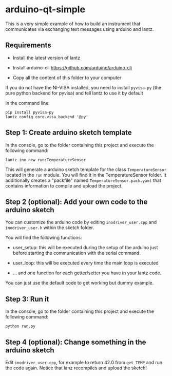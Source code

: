 arduino-qt-simple
=================

This is a very simple example of how to build an instrument that communicates via
exchanging text messages using arduino and lantz.

Requirements
------------

- Install the latest version of lantz

- Install arduino-cli
  https://github.com/arduino/arduino-cli
  
- Copy all the content of this folder to your computer

If you do not have the NI-VISA installed, you need to install `pyvisa-py`
(the pure python backend for pyvisa) and tell lantz to use it by default

In the command line:

    pip install pyvisa-py
    lantz config core.visa_backend '@py'


Step 1: Create arduino sketch template
--------------------------------------

In the console, go to the folder containing this project and execute the following
command:

    lantz ino new run:TemperatureSensor
    
This will generate a arduino sketch template for the class `TemperatureSensor`
located in the `run` module. You will find it in the TemperatureSensor folder.
It additionally creates a "packfile" named `TemperatureSensor.pack.yaml` that
contains information to compile and upload the project.


Step 2 (optional): Add your own code to the arduino sketch
----------------------------------------------------------

You can customize the arduino code by editing `inodriver_user.cpp` and 
`inodriver_user.h` within the sketch folder. 

You will find the following functions:

- user_setup: this will be executed during the setup of the arduino just before starting
  the communication with the serial command.
  
- user_loop: this will be executed every time the main loop is executed

- ... and one function for each getter/setter you have in your lantz code.

You can just use the default code to get working but dummy example.


Step 3: Run it
--------------
 
In the console, go to the folder containing this project and execute the following
command:

    python run.py
    
    
Step 4 (optional): Change something in the arduino sketch
---------------------------------------------------------

Edit `inodriver_user.cpp`, for example to return 42.0 from `get_TEMP`
and run the code again. Notice that lanz recompiles and upload the sketch!